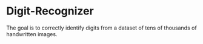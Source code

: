 # Digit-Recognizer
The goal is to correctly identify digits from a dataset of tens of thousands of handwritten images. 
